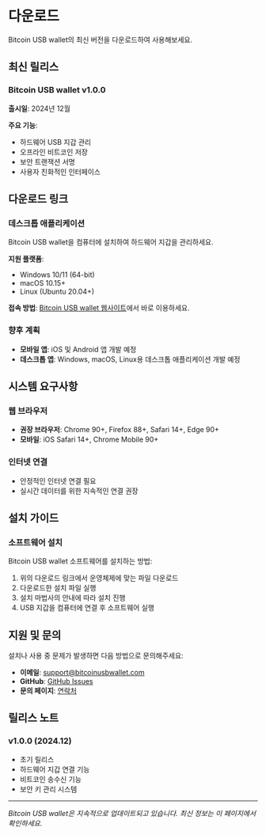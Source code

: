 # 다운로드

Bitcoin USB wallet의 최신 버전을 다운로드하여 사용해보세요.

## 최신 릴리스

### Bitcoin USB wallet v1.0.0

**출시일**: 2024년 12월

**주요 기능**:
- 하드웨어 USB 지갑 관리
- 오프라인 비트코인 저장
- 보안 트랜잭션 서명
- 사용자 친화적인 인터페이스

## 다운로드 링크

### 데스크톱 애플리케이션
Bitcoin USB wallet을 컴퓨터에 설치하여 하드웨어 지갑을 관리하세요.

**지원 플랫폼**:
- Windows 10/11 (64-bit)
- macOS 10.15+
- Linux (Ubuntu 20.04+)

**접속 방법**: [Bitcoin USB wallet 웹사이트](/)에서 바로 이용하세요.

### 향후 계획
- **모바일 앱**: iOS 및 Android 앱 개발 예정
- **데스크톱 앱**: Windows, macOS, Linux용 데스크톱 애플리케이션 개발 예정

## 시스템 요구사항

### 웹 브라우저
- **권장 브라우저**: Chrome 90+, Firefox 88+, Safari 14+, Edge 90+
- **모바일**: iOS Safari 14+, Chrome Mobile 90+

### 인터넷 연결
- 안정적인 인터넷 연결 필요
- 실시간 데이터를 위한 지속적인 연결 권장

## 설치 가이드

### 소프트웨어 설치
Bitcoin USB wallet 소프트웨어를 설치하는 방법:

1. 위의 다운로드 링크에서 운영체제에 맞는 파일 다운로드
2. 다운로드한 설치 파일 실행
3. 설치 마법사의 안내에 따라 설치 진행
4. USB 지갑을 컴퓨터에 연결 후 소프트웨어 실행

## 지원 및 문의

설치나 사용 중 문제가 발생하면 다음 방법으로 문의해주세요:

- **이메일**: support@bitcoinusbwallet.com
- **GitHub**: [GitHub Issues](https://github.com/bitcoinusbwallet/bitcoinusbwallet/issues)
- **문의 페이지**: [연락처](/contact)

## 릴리스 노트

### v1.0.0 (2024.12)
- 초기 릴리스
- 하드웨어 지갑 연결 기능
- 비트코인 송수신 기능
- 보안 키 관리 시스템

---

*Bitcoin USB wallet은 지속적으로 업데이트되고 있습니다. 최신 정보는 이 페이지에서 확인하세요.*
